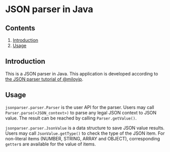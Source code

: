# JSON parser in Java

## Contents

1. [Introduction](#introduction)
2. [Usage](#usage)

## Introduction

This is a JSON parser in Java. This application is developed according to [the JSON parser tutorial of @miloyip](https://github.com/miloyip/json-tutorial).

## Usage

`jsonparser.parser.Parser` is the user API for the parser. Users may call `Parser.parse(<JSON_context>)` to parse any legal JSON context to JSON value. The result can be reached by calling `Parser.getValue()`. 

`jsonparser.parser.JsonValue` is a data structure to save JSON value results. Users may call `JsonValue.getType()` to check the type of the JSON item. For non-literal items (NUMBER, STRING, ARRAY and OBJECT), corresponding `getter`s are available for the value of items.